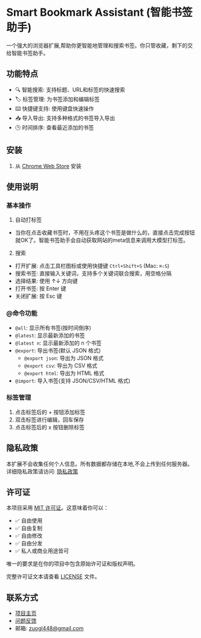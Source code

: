 # Smart Bookmark Assistant (智能书签助手)

一个强大的浏览器扩展,帮助你更智能地管理和搜索书签。你只管收藏，剩下的交给智能书签助手。

## 功能特点

- 🔍 智能搜索: 支持标题、URL和标签的快速搜索
- 🏷️ 标签管理: 为书签添加和编辑标签
- ⌨️ 快捷键支持: 使用键盘快速操作
- 📥 导入导出: 支持多种格式的书签导入导出
- 🕒 时间排序: 查看最近添加的书签
## 安装

1. 从 [Chrome Web Store](https://chromewebstore.google.com/detail/%E6%99%BA%E8%83%BD%E4%B9%A6%E7%AD%BE%E5%8A%A9%E6%89%8B/ejigeagklbgfholdnpblgmoknojljmkj?hl=zh-CN&utm_source=ext_sidebar) 安装

## 使用说明

### 基本操作
1. 自动打标签
- 当你在点击收藏书签时，不用在头疼这个书签是做什么的，直接点击完成按钮就OK了。智能书签助手会自动获取网站的meta信息来调用大模型打标签。
2. 搜索
- 打开扩展: 点击工具栏图标或使用快捷键 `Ctrl+Shift+S` (Mac: `⌘⇧S`)
- 搜索书签: 直接输入关键词，支持多个关键词联合搜索，用空格分隔
- 选择结果: 使用 ↑↓ 方向键
- 打开书签: 按 Enter 键
- 关闭扩展: 按 Esc 键

### @命令功能
- `@all`: 显示所有书签(按时间倒序)
- `@latest`: 显示最新添加的书签
- `@latest n`: 显示最新添加的 n 个书签
- `@export`: 导出书签(默认 JSON 格式)
  - `@export json`: 导出为 JSON 格式
  - `@export csv`: 导出为 CSV 格式
  - `@export html`: 导出为 HTML 格式
- `@import`: 导入书签(支持 JSON/CSV/HTML 格式)

### 标签管理
1. 点击标签后的 + 按钮添加标签
2. 双击标签进行编辑，回车保存
3. 点击标签后的 x 按钮删除标签


## 隐私政策

本扩展不会收集任何个人信息。所有数据都存储在本地,不会上传到任何服务器。详细隐私政策请访问: [隐私政策](https://zuogl.github.io/ZuoglTools/privacy/browser-extensions/SmartBookmarkAssistantZH_CN.html)

## 许可证

本项目采用 [MIT 许可证](./LICENSE)。这意味着你可以：

- ✅ 自由使用
- ✅ 自由复制
- ✅ 自由修改
- ✅ 自由分发
- ✅ 私人或商业用途皆可

唯一的要求是在你的项目中包含原始许可证和版权声明。

完整许可证文本请查看 [LICENSE](./LICENSE) 文件。

## 联系方式

- [项目主页](https://github.com/zuogl/smart-Bookmark)
- [问题反馈](https://github.com/zuogl/smart-Bookmark/issues)
- 邮箱: zuogl448@gmail.com
